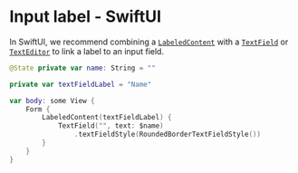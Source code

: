 # Input label - SwiftUI

In SwiftUI, we recommend combining a [`LabeledContent`](https://developer.apple.com/documentation/swiftui/labeledcontent) with a [`TextField`](https://developer.apple.com/documentation/swiftui/textfield) or [`TextEditor`](https://developer.apple.com/documentation/swiftui/texteditor) to link a label to an input field.

```swift
@State private var name: String = ""

private var textFieldLabel = "Name"

var body: some View {
    Form {
        LabeledContent(textFieldLabel) {
            TextField("", text: $name)
                .textFieldStyle(RoundedBorderTextFieldStyle())
        }
    }
}
```
